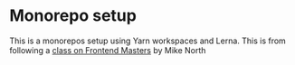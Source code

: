 # Monorepo setup

This is a monorepos setup using Yarn workspaces and Lerna. This is from following a [class on Frontend Masters](https://frontendmasters.com/courses/monorepos/) by Mike North
